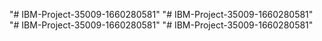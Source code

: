 "# IBM-Project-35009-1660280581" 
"# IBM-Project-35009-1660280581" 
"# IBM-Project-35009-1660280581" 
"# IBM-Project-35009-1660280581" 
